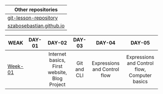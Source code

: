 |Other repositories|
| ------------- |
|[git-lesson-repository](https://github.com/szabosebastian/git-lesson-repository)|
|[szabosebastian.github.io](https://szabosebastian.github.io/)|

| WEAK        | DAY-01       | DAY-02 | DAY-03 | DAY-04 | DAY-05 |
| ------------- |:-------------:|:-------------:|:-------------:|:-------------:|:-------------:|
| [Week-01](https://github.com/green-fox-academy/szabosebastian/tree/master/week-01)    || Internet basics, First website, Blog Project     |Git and CLI|Expressions and Control flow|Expressions and Control flow, Computer basics|
